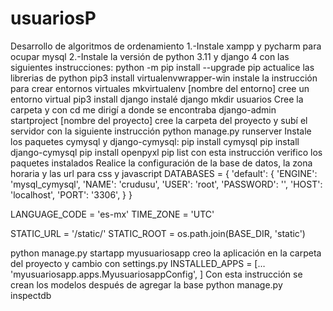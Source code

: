 # usuariosP
Desarrollo de algoritmos de ordenamiento
1.-Instale xampp y pycharm para ocupar mysql
2.-Instale la versión de python 3.11 y django 4 con las siguientes instrucciones:
python -m pip install --upgrade pip actualice las librerias de python
pip3 install virtualenvwrapper-win instale la instrucción para crear entornos virtuales
mkvirtualenv [nombre del entorno] cree un entorno virtual
pip3 install django instalé django
mkdir usuarios Cree la carpeta y con cd me dirigí a donde se encontraba
 django-admin startproject [nombre del proyecto] cree la carpeta del proyecto
y subí el servidor con la siguiente instrucción
python manage.py runserver
Instale los paquetes cymysql y django-cymysql:
pip install cymysql
pip install django-cymysql
pip install openpyxl
pip list con esta instrucción verifico los paquetes instalados
Realice la configuración de la base de datos, la zona horaria y las url para css y javascript
DATABASES = {
     'default': {
        'ENGINE': 'mysql_cymysql',
        'NAME': 'crudusu',
        'USER': 'root',
        'PASSWORD': '',
        'HOST': 'localhost',
        'PORT': '3306',
    }
}

LANGUAGE_CODE = 'es-mx'
TIME_ZONE = 'UTC'

STATIC_URL = '/static/'
STATIC_ROOT = os.path.join(BASE_DIR, 'static')

python manage.py startapp myusuariosapp creo la aplicación en la carpeta del proyecto
y cambio con settings.py
INSTALLED_APPS = […
    'myusuariosapp.apps.MyusuariosappConfig',
]
Con esta instrucción se crean los modelos después de agregar la base
python manage.py inspectdb





